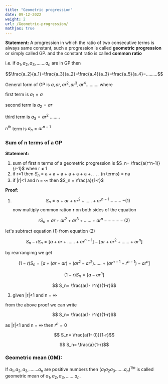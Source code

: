 ```yaml
---
title: "Geometric progression"
date: 09-12-2022
weight: 2
url: /Geometric-progression/
mathjax: true
---
```


**Statement:** A progression in which the ratio of two consecutive terms is always same constant, such a progression is called **geometric progression** or simply called
GP. and the constant ratio is called **common ratio** 

i.e. if $a_1,a_2,a_3,.......a_n$ are in GP then 

$$\frac{a_2}{a_1}=\frac{a_3}{a_2}=\frac{a_4}{a_3}=\frac{a_5}{a_4}=.........$$

General form of GP is $a, ar, ar^2, ar^3, ar^4 ..........$ where

first term is $a_1=a$

second term is $a_2=ar$

third term is $a_3=ar^2$
........

$n^{th}$ term is $a_n=ar^{n-1}$

### Sum of n terms of a GP

**Statement:** 
1) sum of first n terms of a geometric progression is $S_n= \frac{a(r^n-1)}{r-1}$ when r $\neq$ 1
2) if r=1 then $S_n$ = a + a + a + a + a + a +. . . . (n terms) = na
3) if |r|<1 and n = $\infty$ then $S_n = \frac{a}{1-r}$

**Proof:**
1) $$S_n= a + ar + ar^2 +.....+ ar^{n-1}----(1)$$
 now multiply common ration **r** on both sides of the equation
 
 $$ r S_n = ar + ar^2 + ar^3 + ......+ ar^n-----(2)$$
 
 let's subtract equation (1) from equation (2)
 
 $$S_n- r S_n= [a + ar + ......+ ar^{n-1}] - [ ar + ar^2 +......+ ar^n]$$
 
 by rearrangimg we get 
 
 $$(1- r) S_n= [a + (ar-ar) + (ar^2-ar^2)......+ (ar^{n-1}-r^{n-1})- ar^n]$$
 
 $$(1- r) S_n= [a- ar^n]$$
 
 $$ S_n= \frac{a(1- r^n)}{1-r}$$
 
 3) given |r|<1 and n = $\infty$ 

from the above proof we can write 

$$ S_n= \frac{a(1- r^n)}{1-r}$$

as |r|<1 and n = $\infty$ then $r^n = 0$

$$ S_n= \frac{a(1- 0)}{1-r}$$

$$ S_n= \frac{a}{1-r}$$

### Geometric mean (GM):

If  $a_1,a_2,a_3,.......a_n$ are positive numbers then $(a_1a_2a_3.......a_n)^{1/n}$ is called geometric mean of  $a_1,a_2,a_3,.......a_n$.
